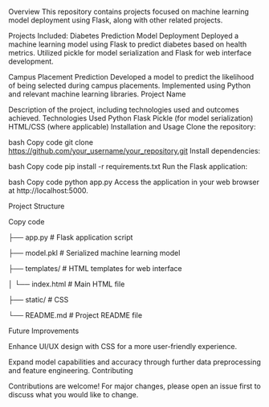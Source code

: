 Overview
This repository contains projects focused on machine learning model deployment using Flask, along with other related projects.

Projects Included:
Diabetes Prediction Model Deployment
Deployed a machine learning model using Flask to predict diabetes based on health metrics.
Utilized pickle for model serialization and Flask for web interface development.

Campus Placement Prediction
Developed a model to predict the likelihood of being selected during campus placements.
Implemented using Python and relevant machine learning libraries.
Project Name

Description of the project, including technologies used and outcomes achieved.
Technologies Used
Python
Flask
Pickle (for model serialization)
HTML/CSS (where applicable)
Installation and Usage
Clone the repository:


bash
Copy code
git clone https://github.com/your_username/your_repository.git
Install dependencies:

bash
Copy code
pip install -r requirements.txt
Run the Flask application:

bash
Copy code
python app.py
Access the application in your web browser at http://localhost:5000.

Project Structure


Copy code

├── app.py           # Flask application script

├── model.pkl        # Serialized machine learning model

├── templates/       # HTML templates for web interface

│   └── index.html   # Main HTML file

├── static/          # CSS

└── README.md        # Project README file

Future Improvements

Enhance UI/UX design with CSS for a more user-friendly experience.

Expand model capabilities and accuracy through further data preprocessing and feature engineering.
Contributing

Contributions are welcome! For major changes, please open an issue first to discuss what you would like to change.
